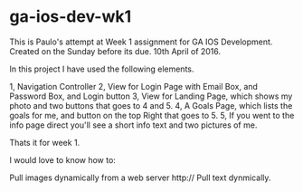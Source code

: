 # ga-ios-dev-wk1

This is Paulo's attempt at Week 1 assignment for GA IOS Development.
Created on the Sunday before its due.
10th April of 2016.

In this project I have used the following elements.

1, Navigation Controller
2, View for Login Page with Email Box, and Password Box, and Login button
3, View for Landing Page, which shows my photo and two buttons that goes to 4 and 5.
4, A Goals Page, which lists the goals for me, and button on the top Right that goes to 5.
5, If you went to the info page direct you'll see a short info text and two pictures of me.

Thats it for week 1.

I would love to know how to:

Pull images dynamically from a web server http://
Pull text dynmically.
